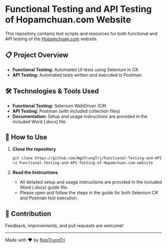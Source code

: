 # Functional Testing and API Testing of Hopamchuan.com Website

This repository contains test scripts and resources for both functional and API testing of the [Hopamchuan.com](https://hopamchuan.com) website.

## 📋 Project Overview

- **Functional Testing:** Automated UI tests using Selenium in C#.
- **API Testing:** Automated tests written and executed in Postman.

## 🛠️ Technologies & Tools Used

- **Functional Testing:** Selenium WebDriver (C#)
- **API Testing:** Postman (with included collection files)
- **Documentation:** Setup and usage instructions are provided in the included Word (.docx) file.

## 🚀 How to Use

1. **Clone the repository**
   ```bash
   git clone https://github.com/NgoTrungTri/Functional-Testing-and-API-Testing-of-Hopamchuan.com-website.git
   cd Functional-Testing-and-API-Testing-of-Hopamchuan.com-website
   ```

2. **Read the Instructions**
   - All detailed setup and usage instructions are provided in the included Word (.docx) guide file.
   - Please open and follow the steps in the guide for both Selenium C# and Postman test execution.

## 🙌 Contribution

Feedback, improvements, and pull requests are welcome!

---

Made with ❤️ by [NgoTrungTri](https://github.com/NgoTrungTri)
